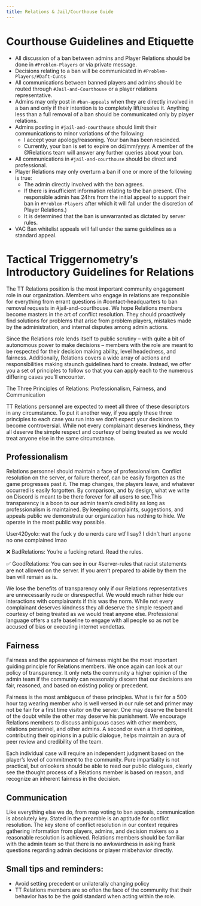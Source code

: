 ```yaml
---
title: Relations & Jail/Courthouse Guide
---
```


# Courthouse Guidelines and Etiquette

* All discussion of a ban between admins and Player Relations should be done in `#Problem-Players` or via private message.
* Decisions relating to a ban will be communicated in `#Problem-Players/#Daft-Cunts`
* All communications between banned players and admins should be routed through `#Jail-and-Courthouse` or a player relations representative.
* Admins may only post in `#ban-appeals` when they are directly involved in a ban and only if their intention is to completely lift/resolve it. Anything less than a full removal of a ban should be communicated only by player relations.
* Admins posting in `#jail-and-courthouse` should limit their communications to minor variations of the following: 
    * I accept your apology/reasoning. Your ban has been rescinded.
    * Currently, your ban is set to expire on dd/mm/yyyy. A member of the @Relations team will answer any further queries about your ban.
* All communications in `#jail-and-courthouse` should be direct and professional.
* Player Relations may only overturn a ban if one or more of the following is true:
    * The admin directly involved with the ban agrees.
    * If there is insufficient information relating to the ban present. (The responsible admin has 24hrs from the initial appeal to support their ban in `#Problem-Players` after which it will fall under the discretion of Player Relations.)
    * It is determined that the ban is unwarranted as dictated by server rules.
* VAC Ban whitelist appeals will fall under the same guidelines as a standard appeal.



#  Tactical Triggernometry’s Introductory Guidelines for Relations

The TT Relations position is the most important community engagement role in our organization. Members who engage in relations are responsible for everything from errant questions in #contact-headquarters to ban removal requests in #jail-and-courthouse. We hope Relations members become masters in the art of conflict resolution. They should proactively find solutions for problems that arise from problem players, mistakes made by the administration, and internal disputes among admin actions. 

Since the Relations role lends itself to public scrutiny – with quite a bit of autonomous power to make decisions – members with the role are meant to be respected for their decision making ability, level headedness, and fairness. Additionally, Relations covers a wide array of actions and responsibilities making staunch guidelines hard to create. Instead, we offer you a set of principles to follow so that you can apply each to the numerous differing cases you’ll encounter. 

The Three Principles of Relations: Professionalism, Fairness, and Communication

TT Relations personnel are expected to meet all three of these descriptors in any circumstance. To put it another way, if you apply these three principles to each case you run into we don’t expect your decisions to become controversial. While not every complainant deserves kindness, they all deserve the simple respect and courtesy of being treated as we would treat anyone else in the same circumstance.

## Professionalism

Relations personnel should maintain a face of professionalism. Conflict resolution on the server, or failure thereof, can be easily forgotten as the game progresses past it. The map changes, the players leave, and whatever occurred is easily forgotten. By comparison, and by design, what we write on Discord is meant to be there forever for all users to see.This transparency is a boon to our admin team’s credibility as long as professionalism is maintained. By keeping complaints, suggestions, and appeals public we demonstrate our organization has nothing to hide. We operate in the most public way possible.

User420yolo: wat the fuck y do u nerds care wtf I say? I didn't hurt anyone no one complained lmao

❌ BadRelations: You’re a fucking retard. Read the rules.

✅ GoodRelations: You can see in our #server-rules that racist statements are not allowed on the server. If you aren’t prepared to abide by them the ban will remain as is.

We lose the benefits of transparency only if our Relations representatives are unnecessarily rude or disrespectful. We would much rather hide our interactions with complainants if this was the norm. While not every complainant deserves kindness they all deserve the simple respect and courtesy of being treated as we would treat anyone else. Professional language offers a safe baseline to engage with all people so as not be accused of bias or executing internet vendettas.

## Fairness


Fairness and the appearance of fairness might be the most important guiding principle for Relations members. We once again can look at our policy of transparency. It only nets the community a higher opinion of the admin team if the community can reasonably discern that our decisions are fair, reasoned, and based on existing policy or precedent. 

Fairness is the most ambiguous of these principles. What is fair for a 500 hour tag wearing member who is well versed in our rule set and primer may not be fair for a first time visitor on the server. One may deserve the benefit of the doubt while the other may deserve his punishment. We encourage Relations members to discuss ambiguous cases with other members, relations personnel, and other admins. A second or even a third opinion, contributing their opinions in a public dialogue, helps maintain an aura of peer review and credibility of the team.

Each individual case will require an independent judgment based on the player’s level of commitment to the community. Pure impartiality is not practical, but onlookers should be able to read our public dialogues, clearly see the thought process of a Relations member is based on reason, and recognize an inherent fairness in the decision.

## Communication

Like everything else we do, from map voting to ban appeals, communication is absolutely key. Stated in the preamble is an aptitude for conflict resolution. The key stone of conflict resolution in our context requires gathering information from players, admins, and decision makers so a reasonable resolution is achieved. Relations members should be familiar with the admin team so that there is no awkwardness in asking frank questions regarding admin decisions or player misbehavior directly.


## Small tips and reminders:

* Avoid setting precedent or unilaterally changing policy
* TT Relations members are so often the face of the community that their behavior has to be the gold standard when acting within the role.

